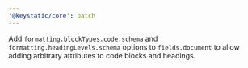 ```yaml
---
'@keystatic/core': patch
---
```


Add `formatting.blockTypes.code.schema` and `formatting.headingLevels.schema` options to `fields.document` to allow adding arbitrary attributes to code blocks and headings.
